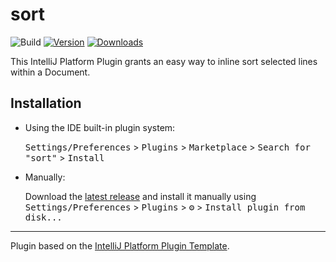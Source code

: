 # sort

![Build](https://github.com/D1sD3s/sort/workflows/Build/badge.svg)
[![Version](https://img.shields.io/jetbrains/plugin/v/23456-sort.svg)](https://plugins.jetbrains.com/plugin/23456-sort)
[![Downloads](https://img.shields.io/jetbrains/plugin/d/23456-sort.svg)](https://plugins.jetbrains.com/plugin/23456-sort)


<!-- Plugin description -->
This IntelliJ Platform Plugin grants an easy way to inline sort selected lines within a Document.
<!-- Plugin description end -->

## Installation

- Using the IDE built-in plugin system:
  
  <kbd>Settings/Preferences</kbd> > <kbd>Plugins</kbd> > <kbd>Marketplace</kbd> > <kbd>Search for "sort"</kbd> >
  <kbd>Install</kbd>
  
- Manually:

  Download the [latest release](https://github.com/D1sD3s/sort/releases/latest) and install it manually using
  <kbd>Settings/Preferences</kbd> > <kbd>Plugins</kbd> > <kbd>⚙️</kbd> > <kbd>Install plugin from disk...</kbd>


---
Plugin based on the [IntelliJ Platform Plugin Template][template].

[template]: https://github.com/JetBrains/intellij-platform-plugin-template
[docs:plugin-description]: https://plugins.jetbrains.com/docs/intellij/plugin-user-experience.html#plugin-description-and-presentation
